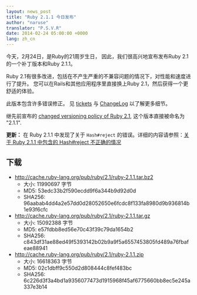 ```yaml
---
layout: news_post
title: "Ruby 2.1.1 今日发布"
author: "naruse"
translator: "P.S.V.R"
date: 2014-02-24 05:00:00 +0000
lang: zh_cn
---
```


今天，2月24日，是Ruby的21周岁生日，
因此，我们很高兴地宣布发布Ruby 2.1的一个补丁版本和Ruby 2.1.1。

Ruby 2.1有很多改进，包括在不产生严重的不兼容问题的情况下，对性能和速度进行了提升。
您可以在Rails和其他应用程序里直接换上Ruby 2.1，然后获得一个更舒适的体验。

此版本包含许多错误修正。
见 [tickets](https://bugs.ruby-lang.org/projects/ruby-21/issues?set_filter=1&amp;status_id=5)
与 [ChangeLog](http://svn.ruby-lang.org/repos/ruby/tags/v2_1_1/ChangeLog) 以了解更多细节。

继先前宣布的 [changed versioning policy of Ruby 2.1](https://www.ruby-lang.org/en/news/2013/12/21/ruby-version-policy-changes-with-2-1-0/),
这个版本直接被命名为 "2.1.1".

**更新：** 在 Ruby 2.1.1 中发现了关于 `Hash#reject` 的错误。详细的内容请参照：[关于 Ruby 2.1.1 中包含的 Hash#reject 不正确的情况](https://www.ruby-lang.org/zh_cn/news/2014/03/10/regression-of-hash-reject-in-ruby-2-1-1/)

## 下载

* <http://cache.ruby-lang.org/pub/ruby/2.1/ruby-2.1.1.tar.bz2>
  * 大小:   11990697 字节
  * MD5:    53edc33b2f590ecdd9f6a344b9d92d0d
  * SHA256: 96aabab4dd4a2e57dd0d28052650e6fcdc8f133fa8980d9b936814b1e93f6cfc
* <http://cache.ruby-lang.org/pub/ruby/2.1/ruby-2.1.1.tar.gz>
  * 大小:   15092388 字节
  * MD5:    e57fdbb8ed56e70c43f39c79da1654b2
  * SHA256: c843df31ae88ed49f5393142b02b9a9f5a6557453805fd489a76fbafeae88941
* <http://cache.ruby-lang.org/pub/ruby/2.1/ruby-2.1.1.zip>
  * 大小:   16618363 字节
  * MD5:    02c1dbff9c550d2d808444c8fef483bc
  * SHA256: 6c226d3f3a4bd1a9356077473d1915968f45af6775660bb8ec5e245a337e3b14

